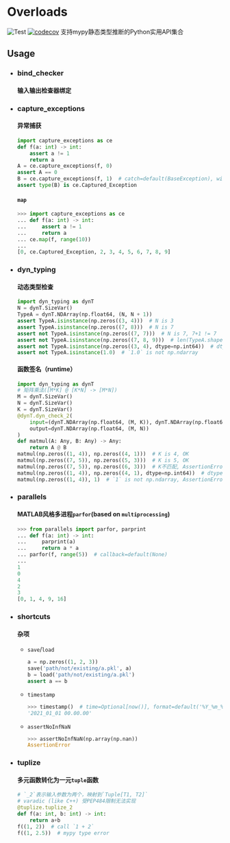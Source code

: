 # Overloads
![Test](https://github.com/Andy-math/overloads/workflows/Test/badge.svg)
[![codecov](https://codecov.io/gh/Andy-math/overloads/branch/main/graph/badge.svg?token=QIY4S318S1)](https://codecov.io/gh/Andy-math/overloads)
支持mypy静态类型推断的Python实用API集合

## Usage

* ### bind_checker
    #### 输入输出检查器绑定
* ### capture_exceptions
    #### 异常捕获
    ```python
    import capture_exceptions as ce
    def f(a: int) -> int:
        assert a != 1
        return a
    A = ce.capture_exceptions(f, 0)
    assert A == 0
    B = ce.capture_exceptions(f, 1)  # catch=default(BaseException), without=default(tuple())
    assert type(B) is ce.Captured_Exception
    ```
    #### `map`
    ```python
    >>> import capture_exceptions as ce
    ... def f(a: int) -> int:
    ...     assert a != 1
    ...     return a
    ... ce.map(f, range(10))
    ...
    [0, ce.Captured_Exception, 2, 3, 4, 5, 6, 7, 8, 9]
    ```
* ### dyn_typing
    #### 动态类型检查
    ```python
    import dyn_typing as dynT
    N = dynT.SizeVar()
    TypeA = dynT.NDArray(np.float64, (N, N + 1))
    assert TypeA.isinstance(np.zeros((3, 4)))  # N is 3
    assert TypeA.isinstance(np.zeros((7, 8)))  # N is 7
    assert not TypeA.isinstance(np.zeros((7, 7)))  # N is 7, 7+1 != 7
    assert not TypeA.isinstance(np.zeros((7, 8, 9)))  # len(TypeA.shape) != len((7, 8, 9))
    assert not TypeA.isinstance(np.zeros((3, 4), dtype=np.int64))  # dtype != np.float64
    assert not TypeA.isinstance(1.0)  # `1.0` is not np.ndarray
    ```
    #### 函数签名（runtime）
    ```python
    import dyn_typing as dynT
    # 矩阵乘法([M*K] @ [K*N] -> [M*N])
    M = dynT.SizeVar()
    N = dynT.SizeVar()
    K = dynT.SizeVar()
    @dynT.dyn_check_2(
        input=(dynT.NDArray(np.float64, (M, K)), dynT.NDArray(np.float64, (K, N))),
        output=dynT.NDArray(np.float64, (M, N))
    )
    def matmul(A: Any, B: Any) -> Any:
        return A @ B
    matmul(np.zeros((1, 4)), np.zeros((4, 1)))  # K is 4, OK
    matmul(np.zeros((7, 5)), np.zeros((5, 3)))  # K is 5, OK
    matmul(np.zeros((7, 5)), np.zeros((6, 3)))  # K不匹配, AssertionError
    matmul(np.zeros((1, 4)), np.zeros((4, 1), dtype=np.int64))  # dtype != np.float64, AssertionError
    matmul(np.zeros((1, 4)), 1)  # `1` is not np.ndarray, AssertionError
    ```
* ### parallels
    #### MATLAB风格多进程`parfor`(based on `multiprocessing`)
    ```python
    >>> from parallels import parfor, parprint
    ... def f(a: int) -> int:
    ...     parprint(a)
    ...     return a * a
    ... parfor(f, range(5))  # callback=default(None)
    ...
    1
    0
    4
    2
    3
    [0, 1, 4, 9, 16]
    ```
* ### shortcuts
    #### 杂项
    + `save`/`load`
        ```python
        a = np.zeros((1, 2, 3))
        save('path/not/existing/a.pkl', a)
        b = load('path/not/existing/a.pkl')
        assert a == b
        ```
    + `timestamp`
        ```python
        >>> timestamp()  # time=Optional[now()], format=default('%Y_%m_%d %H.%M.%S')
        '2021_01_01 00.00.00'
        ```
    + `assertNoInfNaN`
        ```python
        >>> assertNoInfNaN(np.array(np.nan))
        AssertionError
        ```

* ### tuplize
    #### 多元函数转化为一元`tuple`函数
    ```python
    # `_2`表示输入参数为两个，映射到`Tuple[T1, T2]`
    # varadic (like C++) 受PEP484限制无法实现
    @tuplize.tuplize_2
    def f(a: int, b: int) -> int:
        return a+b
    f((1, 2))  # call `1 + 2`
    f((1, 2.5))  # mypy type error
    ```